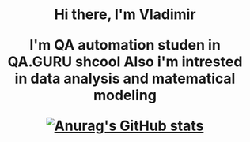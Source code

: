 <h1 align="center">Hi there, I'm Vladimir</a> 

I'm QA automation studen in QA.GURU shcool
Also i'm intrested in data analysis and matematical modeling

[![Anurag's GitHub stats](https://github-readme-stats.vercel.app/api?username=VEvtushenko)](https://github.com/anuraghazra/github-readme-stats)

